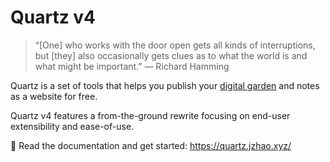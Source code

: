 # Quartz v4

> “[One] who works with the door open gets all kinds of interruptions, but [they] also occasionally gets clues as to what the world is and what might be important.” — Richard Hamming

Quartz is a set of tools that helps you publish your [digital garden](https://jzhao.xyz/posts/networked-thought) and notes as a website for free.

Quartz v4 features a from-the-ground rewrite focusing on end-user extensibility and ease-of-use.   

🔗 Read the documentation and get started: https://quartz.jzhao.xyz/